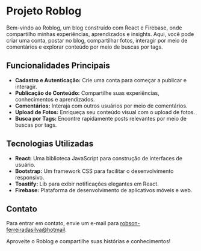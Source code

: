 # Projeto Roblog

Bem-vindo ao Roblog, um blog construído com React e Firebase, onde compartilho minhas experiências, aprendizados e insights. Aqui, você pode criar uma conta, postar no blog, compartilhar fotos, interagir por meio de comentários e explorar conteúdo por meio de buscas por tags.

## Funcionalidades Principais

- **Cadastro e Autenticação:** Crie uma conta para começar a publicar e interagir.
- **Publicação de Conteúdo:** Compartilhe suas experiências, conhecimentos e aprendizados.
- **Comentários:** Interaja com outros usuários por meio de comentários.
- **Upload de Fotos:** Enriqueça seu conteúdo visual com o upload de fotos.
- **Busca por Tags:** Encontre rapidamente posts relevantes por meio de buscas por tags.

## Tecnologias Utilizadas

- **React:** Uma biblioteca JavaScript para construção de interfaces de usuário.
- **Bootstrap:** Um framework CSS para facilitar o desenvolvimento responsivo.
- **Toastify:** Lib para exibir notificações elegantes em React.
- **Firebase:** Plataforma de desenvolvimento de aplicativos móveis e web.

## Contato

Para entrar em contato, envie um e-mail para [robson-ferreiradasilva@hotmail](robson-ferreiradasilva@hotmail.com).

Aproveite o Roblog e compartilhe suas histórias e conhecimentos!
